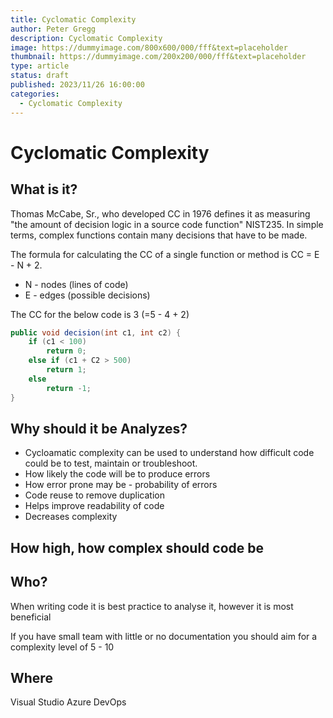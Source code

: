 ```yaml
---
title: Cyclomatic Complexity
author: Peter Gregg
description: Cyclomatic Complexity
image: https://dummyimage.com/800x600/000/fff&text=placeholder
thumbnail: https://dummyimage.com/200x200/000/fff&text=placeholder
type: article
status: draft
published: 2023/11/26 16:00:00
categories: 
  - Cyclomatic Complexity
---
```


# Cyclomatic Complexity

## What is it?
Thomas McCabe, Sr., who developed CC in 1976 defines it as measuring "the amount of decision logic in a source code function" NIST235. In simple terms, complex functions contain many decisions that have to be made.

The formula for calculating the CC of a single function or method is CC = E - N + 2.
- N - nodes (lines of code)
- E - edges (possible decisions)

The CC for the below code is 3 (=5 - 4 + 2) 

```c#
public void decision(int c1, int c2) { 
    if (c1 < 100) 
        return 0; 
    else if (c1 + C2 > 500)         
        return 1; 
    else 
        return -1; 
}
```

## Why should it be Analyzes?
- Cycloamatic complexity can be used to understand how difficult code could be to test, maintain or troubleshoot.  
- How likely the code will be to produce errors 
- How error prone may be - probability of errors
- Code reuse to remove duplication
- Helps improve readability of code
- Decreases complexity

## How high, how complex should code be


## Who?
When writing code it is best practice to analyse it, however it is most beneficial

If you have small team with little or no documentation you should aim for a complexity level of 5 - 10 

## Where

Visual Studio
Azure DevOps
